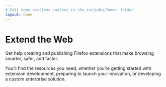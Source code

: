 ```yaml
---
# Edit home sections content in the includes/home/ folder
layout: home
---
```


# Extend the Web

Get help creating and publishing Firefox extensions that make browsing smarter, safer, and faster.

You’ll find the resources you need, whether you’re getting started with extension development, preparing to launch your innovation, or developing a custom enterprise solution.

